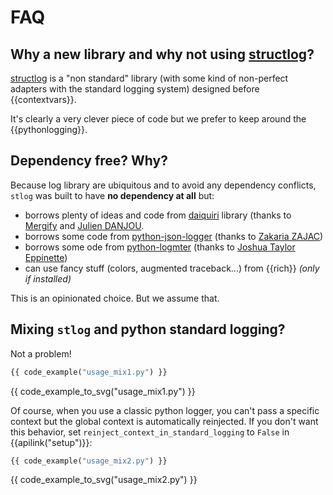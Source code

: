 # FAQ

## Why a new library and why not using [structlog](https://www.structlog.org)?

[structlog](https://www.structlog.org) is a "non standard" library (with some kind of non-perfect adapters with the standard logging system)
designed before {{contextvars}}.

It's clearly a very clever piece of code but we prefer to keep around the {{pythonlogging}}.

## Dependency free? Why?

Because log library are ubiquitous and to avoid any dependency conflicts, `stlog` was built to have **no dependency at all** but:

- borrows plenty of ideas and code from [daiquiri](https://github.com/Mergifyio/daiquiri) library (thanks to [Mergify](https://mergify.com/) and [Julien DANJOU](https://julien.danjou.info/).
- borrows some code from [python-json-logger](https://github.com/madzak/python-json-logger) (thanks to [Zakaria ZAJAC](https://github.com/madzak))
- borrows some ode from [python-logmter](https://github.com/jteppinette/python-logfmter) (thanks to [Joshua Taylor Eppinette](https://github.com/jteppinette))
- can use fancy stuff (colors, augmented traceback...) from {{rich}} *(only if installed)*

This is an opinionated choice. But we assume that.

## Mixing `stlog` and python standard logging?

Not a problem!

```python
{{ code_example("usage_mix1.py") }}
```

{{ code_example_to_svg("usage_mix1.py") }}

Of course, when you use a classic python logger, you can't pass a specific context but the global context is automatically 
reinjected. If you don't want this behavior, set `reinject_context_in_standard_logging` to `False` in {{apilink("setup")}}:

```python
{{ code_example("usage_mix2.py") }}
```

{{ code_example_to_svg("usage_mix2.py") }}
